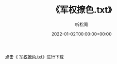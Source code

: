 ﻿---
title:  《军权撩色.txt》
date:   2022-01-02T00:00:00+00:00
author: 听松阁
layout: post
permalink: /军权撩色/
categories: 小说
tags: [小说]
---

点击《 [军权撩色.txt](http://img.660000.xyz/bookstukust/book/bntxt/10/军权撩色.txt)》进行下载